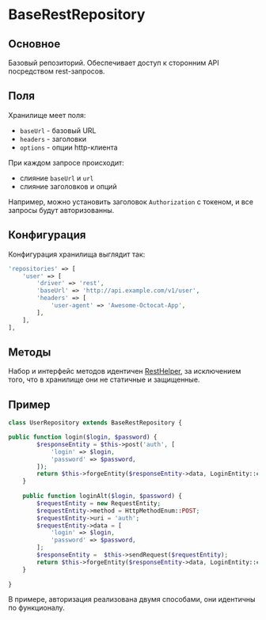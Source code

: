 BaseRestRepository
===
## Основное

Базовый репозиторий.
Обеспечивает доступ к сторонним API посредством rest-запросов.

## Поля

Хранилище меет поля:

* `baseUrl` - базовый URL
* `headers` - заголовки
* `options` - опции http-клиента

При каждом запросе происходит:

* слияние `baseUrl` и `url`
* слияние заголовков и опций

Например, можно установить заголовок `Authorization` с токеном, и все запросы будут авторизованны.

## Конфигурация

Конфигурация хранилища выглядит так:

```php
'repositories' => [
	'user' => [
		'driver' => 'rest',
		'baseUrl' => 'http://api.example.com/v1/user',
		'headers' => [
			'user-agent' => 'Awesome-Octocat-App',
		],
	],
],
```

## Методы

Набор и интерфейс методов идентичен [RestHelper](https://github.com/yii2lab/yii2-rest/blob/master/guide/ru/helper-rest.md),
за исключением того, что в хранилище они не статичные и защищенные.

## Пример

```php
class UserRepository extends BaseRestRepository {

public function login($login, $password) {
		$responseEntity = $this->post('auth', [
			'login' => $login,
			'password' => $password,
		]);
		return $this->forgeEntity($responseEntity->data, LoginEntity::class);
	}
	
	public function loginAlt($login, $password) {
		$requestEntity = new RequestEntity;
		$requestEntity->method = HttpMethodEnum::POST;
		$requestEntity->uri = 'auth';
		$requestEntity->data = [
			'login' => $login,
			'password' => $password,
		];
		$responseEntity =  $this->sendRequest($requestEntity);
		return $this->forgeEntity($responseEntity->data, LoginEntity::class);
	}
	
}
```

В примере, авторизация реализована двумя способами, они идентичны по функционалу.
